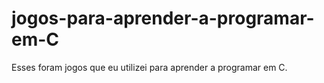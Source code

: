 # jogos-para-aprender-a-programar-em-C
Esses foram jogos que eu utilizei para aprender a programar em C.
